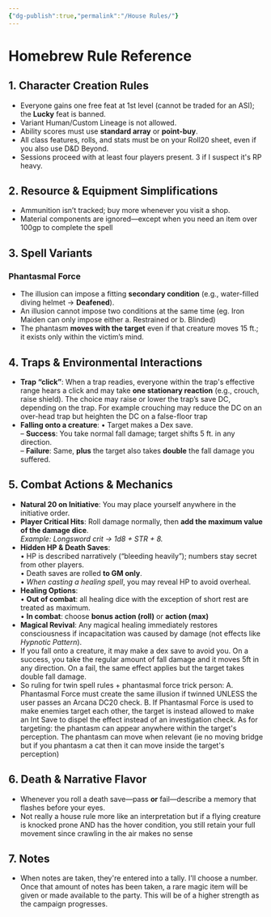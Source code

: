 ```yaml
---
{"dg-publish":true,"permalink":"/House Rules/"}
---
```


# Homebrew Rule Reference

## 1. Character Creation Rules
- Everyone gains one free feat at 1st level (cannot be traded for an ASI); the **Lucky** feat is banned.
- Variant Human/Custom Lineage  is not allowed.
- Ability scores must use **standard array** or **point-buy**.
- All class features, rolls, and stats must be on your Roll20 sheet, even if you also use D&D Beyond.
- Sessions proceed with at least four players present. 3 if I suspect it's RP heavy. 
## 2. Resource & Equipment Simplifications
- Ammunition isn’t tracked; buy more whenever you visit a shop.
- Material components are ignored—except when you need an item over 100gp to complete the spell

## 3. Spell Variants
### Phantasmal Force
- The illusion can impose a fitting **secondary condition** (e.g., water-filled diving helmet → **Deafened**).
- An illusion cannot impose two conditions at the same time (eg. Iron Maiden can only impose either a. Restrained or b. Blinded)
- The phantasm **moves with the target** even if that creature moves 15 ft.; it exists only within the victim’s mind.

## 4. Traps & Environmental Interactions
- **Trap “click”**: When a trap readies, everyone  within the trap's effective range hears a click and may take **one stationary reaction** (e.g., crouch, raise shield). The choice may raise or lower the trap’s save DC, depending on the trap. For example crouching may reduce the DC on an over-head trap but heighten the DC on a false-floor trap
- **Falling onto a creature**:
  • Target makes a Dex save.  
    – **Success**: You take normal fall damage; target shifts 5 ft. in any direction.  
    – **Failure**: Same, **plus** the target also takes **double** the fall damage you suffered.
## 5. Combat Actions & Mechanics
- **Natural 20 on Initiative**: You may place yourself anywhere in the initiative order.
- **Player Critical Hits**: Roll damage normally, then **add the maximum value of the damage dice**.  
  *Example: Longsword crit → 1d8 + STR + 8.*
- **Hidden HP & Death Saves**:  
  • HP is described narratively (“bleeding heavily”); numbers stay secret from other players.  
  • Death saves are rolled **to GM only**.  
  • *When casting a healing spell*, you may reveal HP to avoid overheal.
- **Healing Options**:  
  • **Out of combat**: all healing dice with the exception of short rest are treated as maximum.  
  • **In combat**: choose **bonus action (roll)** or **action (max)**
- **Magical Revival**: Any magical healing immediately restores consciousness if incapacitation was caused by damage (not effects like *Hypnotic Pattern*).
- If you fall onto a creature, it may make a dex save to avoid you. On a success, you take the regular amount of fall damage and it moves 5ft in any direction. On a fail, the same effect applies but the target takes double fall damage. 
- So ruling for twin spell rules + phantasmal force trick person: A. Phantasmal Force must create the same illusion if twinned UNLESS the user passes an Arcana DC20 check. B. If Phantasmal Force is used to make enemies target each other, the target is instead allowed to make an Int Save to dispel the effect instead of an investigation check. As for targeting: the phantasm can appear anywhere within the target's perception. The phantasm can move when relevant (ie no moving bridge but if you phantasm a cat then it can move inside the target's perception) 
## 6. Death & Narrative Flavor
- Whenever you roll a death save—pass **or** fail—describe a memory that flashes before your eyes.
- Not really a house rule more like an interpretation but if a flying creature is knocked prone AND has the hover condition, you still retain your full movement since crawling in the air makes no sense
## 7. Notes 
* When notes are taken, they're entered into a tally. I'll choose a number. Once that amount of notes has been taken, a rare magic item will be given or made available to the party. This will be of a higher strength as the campaign progresses. 